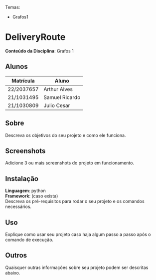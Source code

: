 Temas:
 - Grafos1 

# DeliveryRoute

**Conteúdo da Disciplina**: Grafos 1<br>

## Alunos
|Matrícula | Aluno |
| -- | -- |
| 22/2037657  |  Arthur Alves |
| 21/1031495  |  Samuel Ricardo |
| 21/1030809  |  Julio Cesar |

## Sobre 
Descreva os objetivos do seu projeto e como ele funciona. 

## Screenshots
Adicione 3 ou mais screenshots do projeto em funcionamento.

## Instalação 
**Linguagem**: python<br>
**Framework**: (caso exista)<br>
Descreva os pré-requisitos para rodar o seu projeto e os comandos necessários.

## Uso 
Explique como usar seu projeto caso haja algum passo a passo após o comando de execução.

## Outros 
Quaisquer outras informações sobre seu projeto podem ser descritas abaixo.





